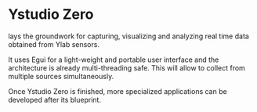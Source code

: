 # Ystudio Zero

lays the groundwork for capturing, visualizing and analyzing
real time data obtained from Ylab sensors. 

It uses Egui for a light-weight and portable user interface and 
the architecture is already multi-threading safe. This will allow to collect 
from multiple sources simultaneously.

Once Ystudio Zero is finished, more specialized applications can
be developed after its blueprint.
